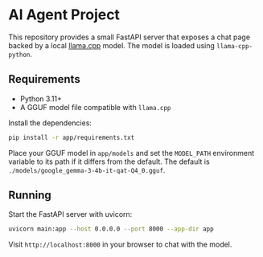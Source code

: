# AI Agent Project

This repository provides a small FastAPI server that exposes a chat page backed by a local [llama.cpp](https://github.com/ggerganov/llama.cpp) model. The model is loaded using `llama-cpp-python`.

## Requirements

- Python 3.11+
- A GGUF model file compatible with `llama.cpp`

Install the dependencies:

```bash
pip install -r app/requirements.txt
```

Place your GGUF model in `app/models` and set the `MODEL_PATH` environment variable to its path if it differs from the default. The default is `./models/google_gemma-3-4b-it-qat-Q4_0.gguf`.

## Running

Start the FastAPI server with uvicorn:

```bash
uvicorn main:app --host 0.0.0.0 --port 8000 --app-dir app
```

Visit `http://localhost:8000` in your browser to chat with the model.

